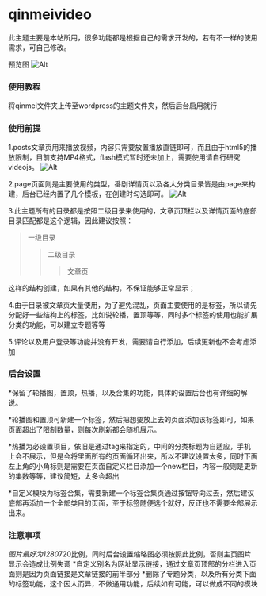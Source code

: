 # qinmeivideo
此主题主要是本站所用，很多功能都是根据自己的需求开发的，若有不一样的使用需求，可自己修改。

预览图
![Alt](https://raw.githubusercontent.com/qinvz/qinmeivideo/master/images/01.JPG)

### 使用教程
将qinmei文件夹上传至wordpress的主题文件夹，然后后台启用就行

### 使用前提
1.posts文章页用来播放视频，内容只需要放置播放直链即可，而且由于html5的播放限制，目前支持MP4格式，flash模式暂时还未加上，需要使用请自行研究videojs。
![Alt](https://raw.githubusercontent.com/qinvz/qinmeivideo/master/images/02.JPG)

2.page页面则是主要使用的类型，番剧详情页以及各大分类目录皆是由page来构建，后台已经内置了几个模板，在创建时勾选即可。
![Alt](https://raw.githubusercontent.com/qinvz/qinmeivideo/master/images/03.JPG)

3.此主题所有的目录都是按照二级目录来使用的，文章页顶栏以及详情页面的底部目录匹配都是这个逻辑，因此建议按照：
>一级目录
>>二级目录
>>>文章页 

这样的结构创建，如果有其他的结构，不保证能够正常显示；

4.由于目录被文章页大量使用，为了避免混乱，页面主要使用的是标签，所以请先分配好一些结构上的标签，比如说轮播，置顶等等，同时多个标签的使用也能扩展分类的功能，可以建立专题等等

5.评论以及用户登录等功能并没有开发，需要请自行添加，后续更新也不会考虑添加

### 后台设置
*保留了轮播图，置顶，热播，以及合集的功能，具体的设置后台也有详细的解说。

*轮播图和置顶可新建一个标签，然后把想要放上去的页面添加该标签即可，如果页面超出了限制数量，则每次刷新都会随机展示。

*热播为必设置项目，依旧是通过tag来指定的，中间的分类标题为自适应，手机上会不展示，但是会将里面所有的页面循环出来，所以不建议设置太多，同时下面左上角的小角标则是需要在页面自定义栏目添加一个new栏目，内容一般则是更新的集数等等，建议简短，太多会超出

*自定义模块为标签合集，需要新建一个标签合集页通过按钮导向过去，然后建议底部再添加一个全部类目的页面，至于标签随便选个就好，反正也不需要全部展示出来。

### 注意事项
*图片最好为1280*720比例，同时后台设置缩略图必须按照此比例，否则主页图片显示会造成比例失调
*自定义别名为网址显示链接，通过文章页顶部的分栏进入页面则是因为页面链接是文章链接的前半部分
*删除了专题分类，以及所有分类下面的标签功能，这个因人而异，不做通用功能，后续如有可能，可以做成不同的模块
